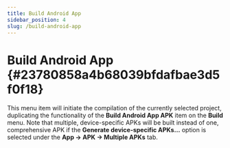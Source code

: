 ```yaml
---
title: Build Android App
sidebar_position: 4
slug: /build-android-app
---
```




# Build Android App {#23780858a4b68039bfdafbae3d5f0f18}


This menu item will initiate the compilation of the currently selected project, duplicating the functionality of the **Build Android App APK** item on the **Build** menu. Note that multiple, device-specific APKs will be built instead of one, comprehensive APK if the **Generate device-specific APKs…** option is selected under the **App → APK → Multiple APKs** tab.

